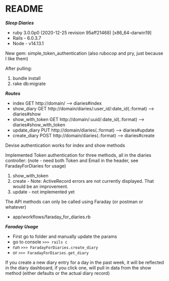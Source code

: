 # README
***Sleep Diaries***

- ruby 3.0.0p0 (2020-12-25 revision 95aff21468) [x86_64-darwin19]
- Rails - 6.0.3.7
- Node - v14.13.1

New gem: simple_token_authentication
(also rubocop and pry, just because I like them)

After pulling:
1. bundle install
2. rake db:migrate

***Routes***
- index GET http://domain/ --> diaries#index
- show_diary GET http://domain/diaries/:user_id/:date_id(.:format) --> diaries#show
- show_with_token GET http://domain/:uuid/:date_id(.:format) --> diaries#show_with_token
- update_diary PUT http://domain/diaries(.:format) --> diaries#update
- create_diary POST http://domain/diaries(.:format) --> diaries#create

Devise authentication works for index and show methods

Implemented Token authentication for three methods, all in the diaries controller:
(note - need both Token and Email in the header, see FaradayForDiaries for usage)
1. show_with_token
2. create - Note: ActiveRecord errors are not currently displayed. That would be an improvement.
3. update - not implemented yet

The API methods can only be called using Faraday (or postman or whatever)
- app/workflows/faraday_for_diaries.rb

***Faraday Usage***
- First go to folder and manually update the params
- go to console `>>> rails c `
- run `>>> FaradayForDiaries.create_diary `
- or `>>> FaradayForDiaries.get_diary`

If you create a new diary entry for a day in the past week, it will be reflected in the
diary dashboard, if you click one, will pull in data from the show method (either defaults or the actual diary record)
